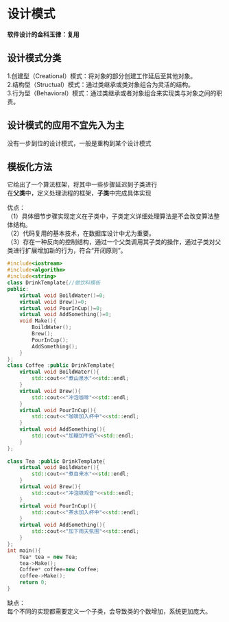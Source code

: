 
# 设计模式

**软件设计的金科玉律：复用**

## 设计模式分类

1.创建型（Creational）模式：将对象的部分创建工作延后至其他对象。  
2.结构型（Structual）模式：通过类继承或类对象组合为灵活的结构。  
3.行为型（Behavioral）模式：通过类继承或者对象组合来实现类与对象之间的职责。  

## 设计模式的应用不宜先入为主  

没有一步到位的设计模式，一般是重构到某个设计模式

## 模板化方法  

它给出了一个算法框架，将其中一些步骤延迟到子类进行  
在**父类**中，定义处理流程的框架，**子类**中完成具体实现  

优点：  
（1）具体细节步骤实现定义在子类中，子类定义详细处理算法是不会改变算法整体结构。  
（2）代码复用的基本技术，在数据库设计中尤为重要。  
（3）存在一种反向的控制结构，通过一个父类调用其子类的操作，通过子类对父类进行扩展增加新的行为，符合“开闭原则”。  

```c++
#include<iostream>
#include<algorithm>
#include<string>
class DrinkTemplate{//做饮料模板
public:
    virtual void BoildWater()=0;
    virtual void Brew()=0;
    virtual void PourInCup()=0;
    virtual void AddSomething()=0;
    void Make(){
        BoildWater();
        Brew();
        PourInCup();
        AddSomething();
    }
};
class Coffee :public DrinkTemplate{
    virtual void BoildWater(){
        std::cout<<"煮山泉水"<<std::endl;
    }
    virtual void Brew(){
        std::cout<<"冲泡咖啡"<<std::endl;
    }
    virtual void PourInCup(){
        std::cout<<"咖啡加入杯中"<<std::endl;
    }
    virtual void AddSomething(){
        std::cout<<"加糖加牛奶"<<std::endl;
    }
};
 
class Tea :public DrinkTemplate{
    virtual void BoildWater(){
        std::cout<<"煮自来水"<<std::endl;
    }
    virtual void Brew(){
        std::cout<<"冲泡铁观音"<<std::endl;
    }
    virtual void PourInCup(){
        std::cout<<"茶水加入杯中"<<std::endl;
    }
    virtual void AddSomething(){
        std::cout<<"加下雨天氛围"<<std::endl;
    }
};
int main(){
    Tea* tea = new Tea;
    tea->Make();
    Coffee* coffee=new Coffee;
    coffee->Make();
    return 0;
}
```

缺点：  
每个不同的实现都需要定义一个子类，会导致类的个数增加，系统更加庞大。  
